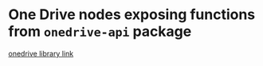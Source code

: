 # One Drive nodes exposing functions from `onedrive-api` package

[onedrive library link](https://github.com/dkatavic/onedrive-api)
